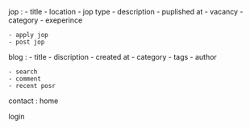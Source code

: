 jop :
    - title
    - location
    - jop type
    - description 
    - puplished at
    - vacancy
    - category
    - exeperince

    - apply jop
    - post jop

blog :
    - title
    - discription
    - created at 
    - category
    - tags
    - author


    - search
    - comment 
    - recent posr

contact :
home

login